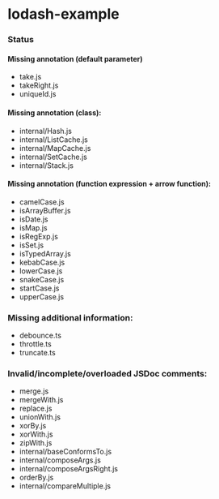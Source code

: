 # lodash-example

### Status

#### Missing annotation (default parameter)
- take.js
- takeRight.js
- uniqueId.js

#### Missing annotation (class):
- internal/Hash.js
- internal/ListCache.js
- internal/MapCache.js
- internal/SetCache.js
- internal/Stack.js

#### Missing annotation (function expression + arrow function):
- camelCase.js
- isArrayBuffer.js
- isDate.js
- isMap.js
- isRegExp.js
- isSet.js
- isTypedArray.js
- kebabCase.js
- lowerCase.js
- snakeCase.js
- startCase.js
- upperCase.js

### Missing additional information:
- debounce.ts
- throttle.ts
- truncate.ts

### Invalid/incomplete/overloaded JSDoc comments:
- merge.js
- mergeWith.js
- replace.js
- unionWith.js
- xorBy.js
- xorWith.js
- zipWith.js
- internal/baseConformsTo.js
- internal/composeArgs.js
- internal/composeArgsRight.js
- orderBy.js
- internal/compareMultiple.js